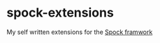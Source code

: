 spock-extensions
================

My self written extensions for the [Spock framwork](http://spockframework.org/)
